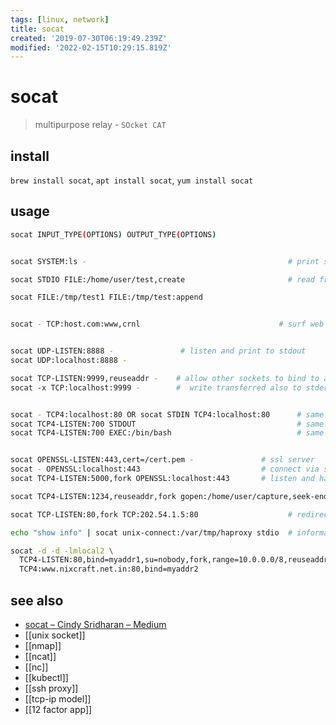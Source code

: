 ```yaml
---
tags: [linux, network]
title: socat
created: '2019-07-30T06:19:49.239Z'
modified: '2022-02-15T10:29:15.819Z'
---
```


# socat

>  multipurpose relay - `SOcket CAT`

## install

`brew install socat`, `apt install socat`, `yum install socat`

## usage

```sh
socat INPUT_TYPE(OPTIONS) OUTPUT_TYPE(OPTIONS)


socat SYSTEM:ls -                                             # print system-command to stdout

socat STDIO FILE:/home/user/test,create                       # read from stdin and write to file

socat FILE:/tmp/test1 FILE:/tmp/test:append


socat - TCP:host.com:www,crnl                               # surf web over stdin


socat UDP-LISTEN:8888 -               # listen and print to stdout
socat UDP:localhost:8888 -

socat TCP-LISTEN:9999,reuseaddr -    # allow other sockets to bind to address even if parts of it are in use
socat ­-x TCP:localhost:9999 -        #  write transferred also to stderr in hexadecimal format


socat - TCP4:localhost:80 OR socat STDIN TCP4:localhost:80      # same as `nc localhost 80`
socat TCP4-LISTEN:700 STDOUT                                    # same as `nc -lp localhost 700`
socat TCP4-LISTEN:700 EXEC:/bin/bash                            # same as `nc -lp localhost 700 -e /bin/bash`


socat OPENSSL-LISTEN:443,cert=/cert.pem -               # ssl server
socat - OPENSSL:localhost:443                           # connect via ssl
socat TCP4-LISTEN:5000,fork OPENSSL:localhost:443       # listen and handle multiple clients with fork

socat TCP4-LISTEN:1234,reuseaddr,fork gopen:/home/user/capture,seek-end=,append

socat TCP-LISTEN:80,fork TCP:202.54.1.5:80                    # redirect all port 80 conenctions to ip 202.54.1.5

echo "show info" | socat unix-connect:/var/tmp/haproxy stdio  # information about the running HAProxy

socat -d -d -lmlocal2 \
  TCP4-LISTEN:80,bind=myaddr1,su=nobody,fork,range=10.0.0.0/8,reuseaddr \
  TCP4:www.nixcraft.net.in:80,bind=myaddr2
```

## see also

- [socat – Cindy Sridharan – Medium](https://medium.com/@copyconstruct/socat-29453e9fc8a6)
- [[unix socket]]
- [[nmap]]
- [[ncat]]
- [[nc]]
- [[kubectl]]
- [[ssh proxy]]
- [[tcp-ip model]]
- [[12 factor app]]
